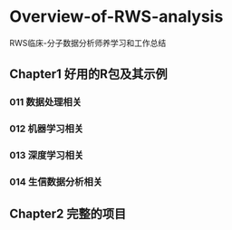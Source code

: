 # Overview-of-RWS-analysis
RWS临床-分子数据分析师养学习和工作总结
## Chapter1 好用的R包及其示例
### 011 数据处理相关
### 012 机器学习相关
### 013 深度学习相关
### 014 生信数据分析相关
## Chapter2 完整的项目
